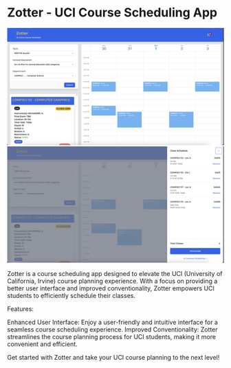 # Zotter - UCI Course Scheduling App

![alt_text](./public/main_screen.png)
![alt_text](./public/class_schedule_checkout.png)

Zotter is a course scheduling app designed to elevate the UCI (University of California, Irvine) course planning experience. With a focus on providing a better user interface and improved conventionality, Zotter empowers UCI students to efficiently schedule their classes.

Features:

Enhanced User Interface: Enjoy a user-friendly and intuitive interface for a seamless course scheduling experience.
Improved Conventionality: Zotter streamlines the course planning process for UCI students, making it more convenient and efficient.

Get started with Zotter and take your UCI course planning to the next level!
